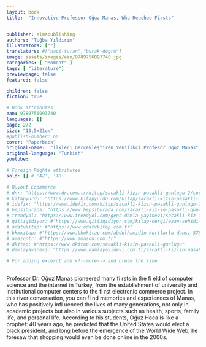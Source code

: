 ```yaml
---
layout: book
title:  "Innovative Professor Oğuz Manas, Who Reached Firsts"


publisher: elmapublishing
authors: "Tuğba Yıldırım"
illustrators: [""]
translators: #["naci-turan","burak-dogru"]
image: assets/images/ean/9789756093740.jpg
categories: [ "Moment" ]
tags: [ "literature"]
previewpage: false
featured: false

children: false
fiction: true

# Book attributes
ean: 9789756093740
languages: []
page: 272
size: "13,5x21cm"
#publish-number: 60
cover: "Paperback"
original-name:  "İlkleri Gerçekleştiren Yenilikçi Profesör Oğuz Manas"
original-language: "Turkish"
youtube:

# Foreign Rights attributes
sold: [] # 'AZ', 'TR'

# Buyout Ecommerce
# dnr: "https://www.dr.com.tr/kitap/sacakli-kizin-pasakli-gunlugu-2/cocuk-ve-genclik/genclik-10-yas/roman-oyku/urunno=0001893059001"
# kitapyurdu: "https://www.kitapyurdu.com/kitap/sacakli-kizin-pasakli-gunlugu-2-/560122.html&filter_name=Sa%C3%A7akl%C4%B1+K%C4%B1z%27%C4%B1n+Pasakl%C4%B1+G%C3%BCnl%C3%BC%C4%9F%C3%BC+2"
# idefix: "https://www.idefix.com/kitap/sacakli-kizin-pasakli-gunlugu-2/cocuk-ve-genclik/genclik-10-yas/roman-oyku/urunno=0001893059001"
# hepsiburada: "https://www.hepsiburada.com/sacakli-kiz-in-pasakli-gunlugu-2-damla-yayinevi-p-HBV000012ER86"
# trendyol: "https://www.trendyol.com/genc-damla-yayinevi/sacakli-kiz-in-pasakli-gunlugu-2-p-54825777"
# gittigidiyor: #"https://www.gittigidiyor.com/kitap-dergi/ezan-sehidi-adnan-menderes_pdp_732728793"
# odatvkitap: #"https://www.odatvkitap.com.tr"
# bkmkitap: #"https://www.bkmkitap.com/abdulhamidin-kurtlarla-dansi-578226"
# amazontr: #"https://www.amazon.com.tr"
# dkitap: #"https://www.dkitap.com/sacakli-kizin-pasakli-gunlugu"
# damlayayinevi: "https://www.damlayayinevi.com.tr/sacakli-kiz-in-pasakli-gunlugu-2-bu-iste-bi-terslik-var"

# For adding excerpt add <!--more--> and break the line
---
```

Professor Dr. Oğuz Manas pioneered many fi rsts
in the fi eld of computer science and the internet in
Turkey, from the establishment of university and
institutional computer centers to the fi rst electronic
commerce project. In this river conversation, you
can fi nd memories and experiences of Manas, who
has positively infl uenced the lives of many generations, not only in academic projects but also in
various subjects such as health, sports, family life,
and personal life.
According to his students, Oğuz Hoca is like a
prophet: 40 years ago, he predicted that the United States would elect a black president, and long
before the emergence of the World Wide Web, he
foresaw that shopping would even be done online
in the 2000s.
<!--more--> 


